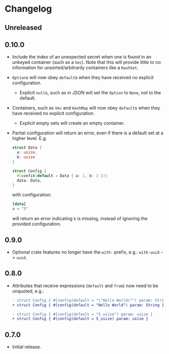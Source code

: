 # Changelog

## Unreleased

## 0.10.0

- Include the index of an unexpected secret when one is found in an unkeyed container (such as a `Vec`). Note that this will provide little to no information for unsorted/arbitrarily containers like a `HashSet`.
- `Option`s will now obey `default`s when they have received no explicit configuration.
  - Explicit `null`s, such as in JSON will set the `Option` to `None`, not to the default.
- Containers, such as `Vec` and `HashMap` will now obey `default`s when they have received no explicit configuration.
  - Explicit empty sets will create an empty container.
- Partial configuration will return an error, even if there is a default set at a higher level. E.g.
    ```rust
    struct Data {
      a: usize,
      b: usize
    }

    struct Config {
      #[confik(default = Data { a: 1, b: 2 })]
      data: Data,
    }
    ```

    with configuration:

    ```toml
    [data]
    a = "5"
    ```

    will return an error indicating `b` is missing, instead of ignoring the provided configuration.

## 0.9.0

- Optional crate features no longer have the `with-` prefix, e.g.: `with-uuid` -> `uuid`.

## 0.8.0

- Attributes that receive expressions (`default` and `from`) now need to be unquoted, e.g.:

  ```diff
  - struct Config { #[config(default = "\"Hello World\"") param: String }
  + struct Config { #[config(default = "Hello World") param: String }

  - struct Config { #[config(default = "5_usize") param: usize }
  + struct Config { #[config(default = 5_usize) param: usize }
  ```

## 0.7.0

- Initial release.

